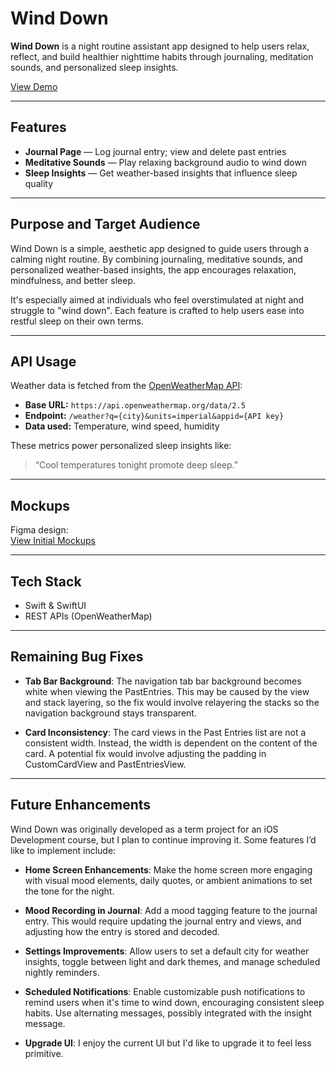 # Wind Down

**Wind Down** is a night routine assistant app designed to help users relax, reflect, and build healthier nighttime habits through journaling, meditation sounds, and personalized sleep insights.

[View Demo](https://youtube.com/shorts/5aUiQHTa1h4?feature=share)

---

## Features

- **Journal Page** — Log journal entry; view and delete past entries
- **Meditative Sounds** — Play relaxing background audio to wind down
- **Sleep Insights** — Get weather-based insights that influence sleep quality

---

## Purpose and Target Audience

Wind Down is a simple, aesthetic app designed to guide users through a calming night routine. By combining journaling, meditative sounds, and personalized weather-based insights, the app encourages relaxation, mindfulness, and better sleep.

It's especially aimed at individuals who feel overstimulated at night and struggle to "wind down". Each feature is crafted to help users ease into restful sleep on their own terms.

---

## API Usage

Weather data is fetched from the [OpenWeatherMap API](https://openweathermap.org/api):

- **Base URL:** `https://api.openweathermap.org/data/2.5`
- **Endpoint:** `/weather?q={city}&units=imperial&appid={API key}`
- **Data used:** Temperature, wind speed, humidity

These metrics power personalized sleep insights like:
> “Cool temperatures tonight promote deep sleep.”

---

## Mockups

Figma design:  
[View Initial Mockups](https://www.figma.com/design/mRb8cN2e4ahFwJpXt6OuMl/Wind-Down-app?node-id=0-1&t=AhmAn0A5dE8h6mmM-1)

---

## Tech Stack

- Swift & SwiftUI
- REST APIs (OpenWeatherMap)

---

## Remaining Bug Fixes
- **Tab Bar Background**: The navigation tab bar background becomes white when viewing the PastEntries. This may be caused by the view and stack layering, so the fix would involve relayering the stacks so the navigation background stays transparent.
  
- **Card Inconsistency**: The card views in the Past Entries list are not a consistent width. Instead, the width is dependent on the content of the card. A potential fix would involve adjusting the padding in CustomCardView and PastEntriesView.

---

## Future Enhancements

Wind Down was originally developed as a term project for an iOS Development course, but I plan to continue improving it. Some features I’d like to implement include:

- **Home Screen Enhancements**: Make the home screen more engaging with visual mood elements, daily quotes, or ambient animations to set the tone for the night.

- **Mood Recording in Journal**: Add a mood tagging feature to the journal entry. This would require updating the journal entry and views, and adjusting how the entry is stored and decoded.

- **Settings Improvements**: Allow users to set a default city for weather insights, toggle between light and dark themes, and manage scheduled nightly reminders.

- **Scheduled Notifications**: Enable customizable push notifications to remind users when it's time to wind down, encouraging consistent sleep habits. Use alternating messages, possibly integrated with the insight message.

- **Upgrade UI**: I enjoy the current UI but I'd like to upgrade it to feel less primitive.

